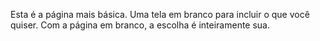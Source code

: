 ﻿Esta é a página mais básica. Uma tela em branco para incluir o que você quiser. Com a página em branco, a escolha é inteiramente sua.
